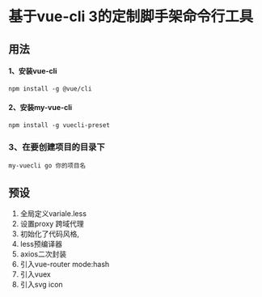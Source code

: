 # 基于vue-cli 3的定制脚手架命令行工具

## 用法

#### 1、安装vue-cli
`npm install -g @vue/cli`  

#### 2、安装my-vue-cli
`npm install -g vuecli-preset`  

### 3、在要创建项目的目录下
`my-vuecli go 你的项目名`

## 预设
1. 全局定义variale.less
2. 设置proxy 跨域代理
3. 初始化了代码风格, 
4. less预编译器
5. axios二次封装
6. 引入vue-router  mode:hash
7. 引入vuex
8. 引入svg icon